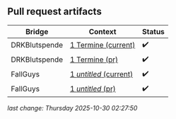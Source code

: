 ## Pull request artifacts
| Bridge | Context | Status |
| - | - | - |
| DRKBlutspende | [1 Termine (current)](https://User123698745.github.io/rss-bridge-artifacts/prs/1/DRKBlutspende_1_current.html) | ✔️ |
| DRKBlutspende | [1 Termine (pr)](https://User123698745.github.io/rss-bridge-artifacts/prs/1/DRKBlutspende_1_pr.html) | ✔️ |
| FallGuys | [1 *untitled* (current)](https://User123698745.github.io/rss-bridge-artifacts/prs/1/FallGuys_1_current.html) | ✔️ |
| FallGuys | [1 *untitled* (pr)](https://User123698745.github.io/rss-bridge-artifacts/prs/1/FallGuys_1_pr.html) | ✔️ |

*last change: Thursday 2025-10-30 02:27:50*
